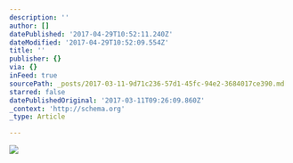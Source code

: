```yaml
---
description: ''
author: []
datePublished: '2017-04-29T10:52:11.240Z'
dateModified: '2017-04-29T10:52:09.554Z'
title: ''
publisher: {}
via: {}
inFeed: true
sourcePath: _posts/2017-03-11-9d71c236-57d1-45fc-94e2-3684017ce390.md
starred: false
datePublishedOriginal: '2017-03-11T09:26:09.860Z'
_context: 'http://schema.org'
_type: Article

---
```

![](https://the-grid-user-content.s3-us-west-2.amazonaws.com/3b2ca154-d6e7-41c0-8e20-4f662a89b5c8.jpg)